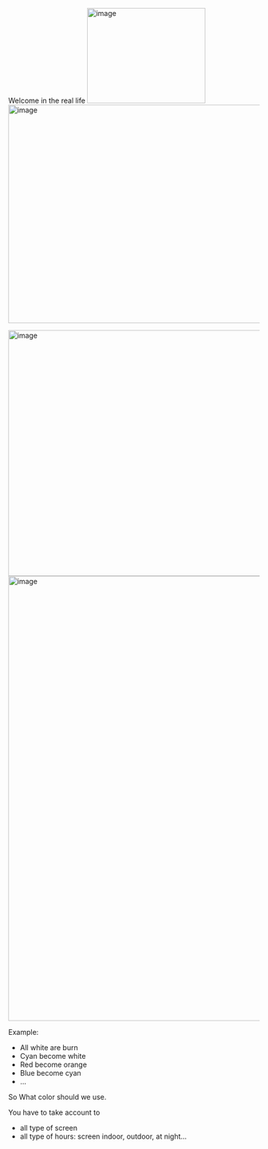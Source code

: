 
Welcome in the real life
<img width="237" height="191" alt="image" src="https://github.com/user-attachments/assets/3b869803-1923-4e3f-baca-c492c2c02156" />
<img width="840" height="438" alt="image" src="https://github.com/user-attachments/assets/191925a8-e04a-44e0-a9ed-5cd369f82ff1" />

<img width="1285" height="493" alt="image" src="https://github.com/user-attachments/assets/2a418897-9d4a-4d37-8e6d-b4193464132b" />
<img width="1898" height="892" alt="image" src="https://github.com/user-attachments/assets/4597ff52-ec6a-4aac-86e1-ad52be1f88ab" />

Example:
- All white are burn
- Cyan become white
- Red become orange
- Blue become cyan 
- ...

So What color should we use.

You have to take account to
- all type of screen
- all type of hours: screen indoor, outdoor, at night...
